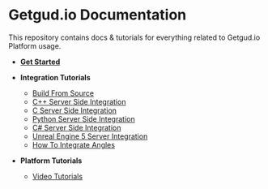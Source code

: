 # Getgud.io Documentation

This repository contains docs & tutorials for everything related to Getgud.io Platform usage.


- <b>[Get Started](https://github.com/getgud-io/getgud-docs/blob/main/get-started.md)</b>
- <b>Integration Tutorials</b>
  * [Build From Source](https://github.com/getgud-io/getgud-docs/blob/main/Integrations/cpp-build-instructions.md)
  * [C++ Server Side Integration](https://github.com/getgud-io/getgud-docs/blob/main/Integrations/C%2B%2B/cpp-integration.md)
  * [C Server Side Integration](https://github.com/getgud-io/getgud-docs/blob/main/Integrations/C/c-integration.md)
  * [Python Server Side Integration](https://github.com/getgud-io/getgud-docs/blob/main/Integrations/Python/python-integration.md)
  * [C# Server Side Integration](https://github.com/getgud-io/getgud-docs/blob/main/Integrations/C%23/csharp-integration.md)
  * [Unreal Engine 5 Server Integration](https://github.com/getgud-io/getgud-docs/blob/main/Integrations/Unreal%20Engine/unreal-engine-5-integration.md)
  * [How To Integrate Angles](https://github.com/getgud-io/getgud-docs/blob/main/Integrations/getgud-sdk-angles-tutorial.md)
    
- <b>Platform Tutorials</b>
  * [Video Tutorials](https://www.youtube.com/playlist?list=PLMIGIFMfKUAv4AQHvnv4PzSvmd9dsYk0p)

